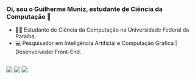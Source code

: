 ### Oi, sou o Guilherme Muniz, estudante de Ciência da Computação 👋

- 👨‍🎓 Estudante de Ciência da Computação na Universidade Federal da Paraíba.
- 💻 Pesquisador em Inteligência Artificial e Computação Gráfica | Desenvolvedor Front-End.

##
<div> 
  <a href="https://www.instagram.com/guilhermemunizm/" target="_blank"><img src="https://img.shields.io/badge/-Instagram-%23E4405F?style=for-the-badge&logo=instagram&logoColor=white" target="_blank"></a>
 	 <a href = "mailto:guilhermemunizdeoliveira1@gmail.com"><img src="https://img.shields.io/badge/-Gmail-%23333?style=for-the-badge&logo=gmail&logoColor=white" target="_blank"></a>
  <a href="https://www.linkedin.com/in/guilherme-muniz-0794251b0/" target="_blank"><img src="https://img.shields.io/badge/-LinkedIn-%230077B5?style=for-the-badge&logo=linkedin&logoColor=white" target="_blank"></a> 

</div>


